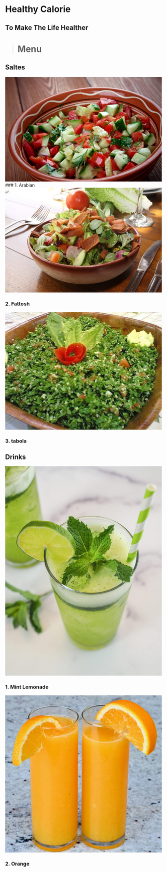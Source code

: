 # Healthy Calorie
## To Make The Life Healther

> # Menu

## Saltes
![arbian](9bb8c0628fb1f1f2ac58608c1988802e_w750_h500.jpg) ### 1. Arabian
![fatoch](./8cc25ce24be470ebe359fb7ac20d3cdf_w750_h500.jpg)
 ### 2. Fattosh

![tabola](./e7ef0d31adac2f8aaf26a096f99c4e0f17e6717b.jpg)
 ### 3. tabola

## Drinks

![lemonandmint](./Mint-Lemonade-TheTravelBite.com-16-scaled-735x980.jpg)
### 1. Mint Lemonade

![orange](./Orange-Juice-1-of-1.jpeg)
### 2. Orange

